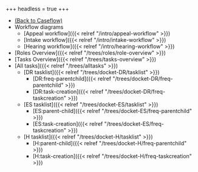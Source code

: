 +++
headless = true
+++

- <a href="/caseflow/">(Back to Caseflow)</a>
- Workflow diagrams
  - [Appeal workflow]({{< relref "/intro/appeal-workflow" >}})
  - [Intake workflow]({{< relref "/intro/intake-workflow" >}})
  - [Hearing workflow]({{< relref "/intro/hearing-workflow" >}})
- [Roles Overview]({{< relref "/trees/roles/role-overview" >}})
- [Tasks Overview]({{< relref "/trees/tasks-overview" >}})
- [All tasks]({{< relref "/trees/alltasks" >}})
  + [DR tasklist]({{< relref "/trees/docket-DR/tasklist" >}})
    + [DR:freq-parentchild]({{< relref "/trees/docket-DR/freq-parentchild" >}})
    + [DR:task-creation]({{< relref "/trees/docket-DR/freq-taskcreation" >}})
  + [ES tasklist]({{< relref "/trees/docket-ES/tasklist" >}})
    + [ES:parent-child]({{< relref "/trees/docket-ES/freq-parentchild" >}})
    + [ES:task-creation]({{< relref "/trees/docket-ES/freq-taskcreation" >}})
  + [H tasklist]({{< relref "/trees/docket-H/tasklist" >}})
    + [H:parent-child]({{< relref "/trees/docket-H/freq-parentchild" >}})
    + [H:task-creation]({{< relref "/trees/docket-H/freq-taskcreation" >}})
